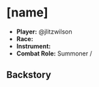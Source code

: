 # [name]

 * **Player:** @jlitzwilson
 * **Race:**
 * **Instrument:**
 * **Combat Role:** Summoner /

## Backstory
